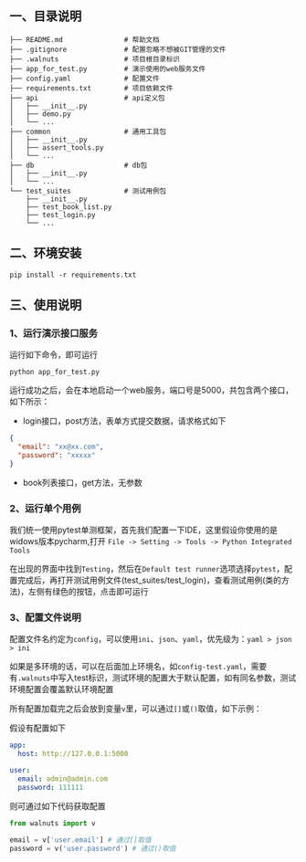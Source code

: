 ## 一、目录说明
```
├── README.md               # 帮助文档
├── .gitignore              # 配置忽略不想被GIT管理的文件
├── .walnuts                # 项目根目录标识
├── app_for_test.py         # 演示使用的web服务文件
├── config.yaml             # 配置文件
├── requirements.txt        # 项目依赖文件
├── api                     # api定义包
│   ├── __init__.py
│   ├── demo.py
│   └── ...
├── common                  # 通用工具包
│   ├── __init__.py
│   ├── assert_tools.py
│   └── ...
├── db                      # db包
│   ├── __init__.py
│   └── ...
└── test_suites             # 测试用例包
    ├── __init__.py
    ├── test_book_list.py
    ├── test_login.py
    └── ...
```
## 二、环境安装
```shell script
pip install -r requirements.txt
```

## 三、使用说明
### 1、运行演示接口服务
运行如下命令，即可运行
```shell script
python app_for_test.py
```
运行成功之后，会在本地启动一个web服务，端口号是5000，共包含两个接口，如下所示：

- login接口，post方法，表单方式提交数据，请求格式如下
```json
{
  "email": "xx@xx.com",
  "password": "xxxxx"
}
```

- book列表接口，get方法，无参数

### 2、运行单个用例
我们统一使用pytest单测框架，首先我们配置一下IDE，这里假设你使用的是widows版本pycharm,打开 ``File -> Setting -> Tools -> Python Integrated Tools``

在出现的界面中找到``Testing``，然后在``Default test runner``选项选择``pytest``，配置完成后，再打开测试用例文件(test_suites/test_login)，查看测试用例(类的方法)，左侧有绿色的按钮，点击即可运行

### 3、配置文件说明
配置文件名约定为``config``，可以使用``ini``、``json``、``yaml``，优先级为：``yaml > json > ini``

如果是多环境的话，可以在后面加上环境名，如``config-test.yaml``，需要有``.walnuts``中写入test标识，测试环境的配置大于默认配置，如有同名参数，测试环境配置会覆盖默认环境配置

所有配置加载完之后会放到变量``v``里，可以通过``[]``或``()``取值，如下示例：

假设有配置如下
```yaml
app:
  host: http://127.0.0.1:5000

user:
  email: admin@admin.com
  password: 111111

```
则可通过如下代码获取配置

```python
from walnuts import v

email = v['user.email'] # 通过[]取值
password = v('user.password') # 通过()取值

```

